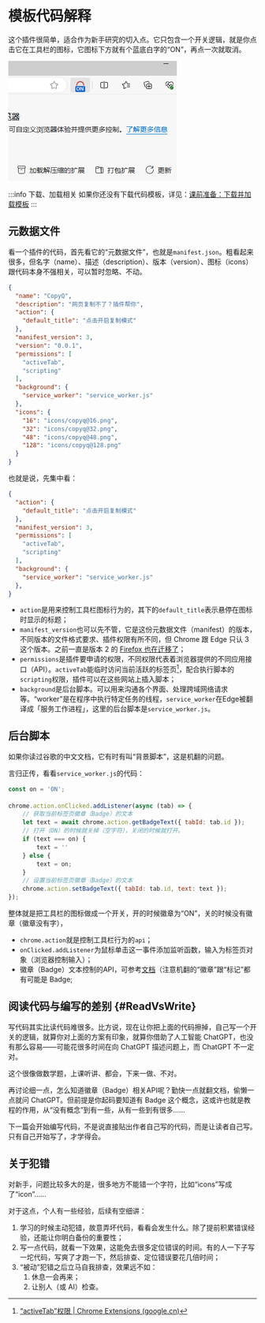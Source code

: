 # 模板代码解释

这个插件很简单，适合作为新手研究的切入点。它只包含一个开关逻辑，就是你点击它在工具栏的图标，它图标下方就有个蓝底白字的“ON”，再点一次就取消。

![测试插件功能ON.png](测试插件功能ON.png)

:::info 下载、加载相关
如果你还没有下载代码模板，详见：[课前准备：下载并加载模板](environment.md)
:::

## 元数据文件

看一个插件的代码，首先看它的“元数据文件”，也就是`manifest.json`。粗看起来很多，但名字（name）、描述（description）、版本（version）、图标（icons）跟代码本身不强相关，可以暂时忽略、不动。

```json
{
  "name": "CopyQ",
  "description": "网页复制不了？插件帮你",
  "action": {
    "default_title": "点击开启复制模式"
  },
  "manifest_version": 3,
  "version": "0.0.1",
  "permissions": [
    "activeTab",
    "scripting"
  ],
  "background": {
    "service_worker": "service_worker.js"
  },
  "icons": {
    "16": "icons/copyq@16.png",
    "32": "icons/copyq@32.png",
    "48": "icons/copyq@48.png",
    "128": "icons/copyq@128.png"
  }
}
```

也就是说，先集中看：

```json
{
  "action": {
    "default_title": "点击开启复制模式"
  },
  "manifest_version": 3,
  "permissions": [
    "activeTab",
    "scripting"
  ],
  "background": {
    "service_worker": "service_worker.js"
  },
}
```

- `action`是用来控制工具栏图标行为的，其下的`default_title`表示悬停在图标时显示的标题；
- `manifest_version`也可以先不管，它是这份元数据文件（manifest）的版本，不同版本的文件格式要求、插件权限有所不同，但 Chrome 跟 Edge 只认 3 这个版本。之前一直是版本 2 的 [Firefox 也在迁移了](https://blog.mozilla.org/addons/2024/03/13/manifest-v3-manifest-v2-march-2024-update/)；
- `permissions`是插件要申请的权限，不同权限代表着浏览器提供的不同应用接口（API）。`activeTab`能临时访问当前活跃的标签页[^1]，配合执行脚本的`scripting`权限，插件可以在这些网站上插入脚本；
- `background`是后台脚本。可以用来沟通各个界面、处理跨域网络请求等。“worker”是在程序中执行特定任务的线程，`service_worker`在Edge被翻译成「服务工作进程」，这里的后台脚本是`service_worker.js`。

## 后台脚本

如果你读过谷歌的中文文档，它有时有叫“背景脚本”，这是机翻的问题。

言归正传，看看`service_worker.js`的代码：

```js
const on = 'ON';

chrome.action.onClicked.addListener(async (tab) => {
    // 获取当前标签页徽章（Badge）的文本
    let text = await chrome.action.getBadgeText({ tabId: tab.id });
    // 打开（ON）的时候就关掉（空字符），关闭的时候就打开。
    if (text === on) {
        text = ''
    } else {
        text = on;
    }
    // 设置当前标签页徽章（Badge）的文本
    chrome.action.setBadgeText({ tabId: tab.id, text: text });
});
```

整体就是把工具栏的图标做成一个开关，开的时候徽章为“ON”，关的时候没有徽章（徽章没有字），

- `chrome.action`就是控制工具栏行为的`api`；
- `onClicked.addListener`为鼠标单击这一事件添加监听函数，输入为标签页对象（浏览器控制输入）；
- 徽章（Badge）文本控制的API，可参考[文档](https://developer.chrome.google.cn/docs/extensions/reference/api/action?hl=zh-cn#badge)（注意机翻的“徽章”跟“标记”都有可能是 Badge;

## 阅读代码与编写的差别 {#ReadVsWrite}

写代码其实比读代码难很多。比方说，现在让你把上面的代码擦掉，自己写一个开关的逻辑，就算你对上面的方案有印象，就算你借助了人工智能 ChatGPT，也没有那么容易——可能花很多时间在向 ChatGPT 描述问题上，而 ChatGPT 不一定对。

这个很像做数学题，上课听讲、都会，下来一做、不对。

再讨论细一点，怎么知道徽章（Badge）相关API呢？勤快一点就翻文档，偷懒一点就问 ChatGPT。但前提是你起码要知道有 Badge 这个概念，这或许也就是教程的作用，从“没有概念”到有一些，从有一些到有很多……

下一篇会开始编写代码，不是说直接贴出作者自己写的代码，而是让读者自己写。只有自己开始写了，才学得会。

[//]: # (解决难题，像走出一片森林。一开始不知道自己能不能走出来，最后不一定能走出来，)

## 关于犯错

对新手，问题比较多大的是，很多地方不能错一个字符，比如“icons”写成了“icon”……

对于这点，个人有一些经验，后续有空细讲：

1. 学习的时候主动犯错，故意弄坏代码，看看会发生什么。除了提前积累错误经验，还能让你明白备份的重要性；
2. 写一点代码，就看一下效果，这能免去很多定位错误的时间。有的人一下子写一坨代码，写爽了才跑一下，然后排查、定位错误要花几倍时间；
3. “被动”犯错之后立马自我排查，效果远不如：
   1. 休息一会再来；
   2. 让别人（或 AI）检查。

[^1]: [“activeTab”权限  | Chrome Extensions (google.cn)](https://developer.chrome.google.cn/docs/extensions/develop/concepts/activeTab?hl=zh-cn)
[^2]: 徽章


